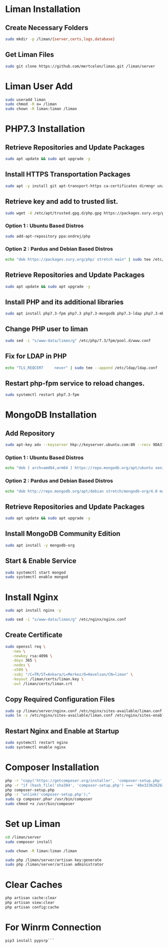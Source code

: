 # Liman Installation

## Create Necessary Folders
```bash
sudo mkdir -p /liman/{server,certs,logs,database}
```
## Get Liman Files
```bash
sudo git clone https://github.com/mertcelen/liman.git /liman/server
```
# Liman User Add
```bash
sudo useradd liman
sudo chmod -R o= /liman
sudo chown -R liman:liman /liman
```
# PHP7.3 Installation

## Retrieve Repositories and Update Packages
```bash
sudo apt update && sudo apt upgrade -y
```
## Install HTTPS Transportation Packages
```bash
sudo apt -y install git apt-transport-https ca-certificates dirmngr unzip
```
## Retrieve key and add to trusted list.
```bash
sudo wget -O /etc/apt/trusted.gpg.d/php.gpg https://packages.sury.org/php/apt.gpg
```
### Option 1 : Ubuntu Based Distros
```bash
sudo add-apt-repository ppa:ondrej/php
```
### Option 2 : Pardus and Debian Based Distros
```bash
echo "deb https://packages.sury.org/php/ stretch main" | sudo tee /etc/apt/sources.list.d/php.list
```

## Retrieve Repositories and Update Packages
```bash
sudo apt update && sudo apt upgrade -y
```
## Install PHP and its additional libraries
```bash
sudo apt install php7.3-fpm php7.3 php7.3-mongodb php7.3-ldap php7.3-mbstring php7.3-xml php7.3-zip php7.3-ssh2 -y
```
## Change PHP user to liman
```bash
sudo sed -i "s/www-data/liman/g" /etc/php/7.3/fpm/pool.d/www.conf
```
## Fix for LDAP in PHP
```bash
echo "TLS_REQCERT     never" | sudo tee --append /etc/ldap/ldap.conf
```
## Restart php-fpm service to reload changes.
```bash
sudo systemctl restart php7.3-fpm
```
# MongoDB Installation

## Add Repository
```bash
sudo apt-key adv --keyserver hkp://keyserver.ubuntu.com:80 --recv 9DA31620334BD75D9DCB49F368818C72E52529D4
```
### Option 1 : Ubuntu Based Distros
```bash
echo "deb [ arch=amd64,arm64 ] https://repo.mongodb.org/apt/ubuntu xenial/mongodb-org/4.0 multiverse" | sudo tee /etc/apt/sources.list.d/mongodb-org-4.0.list
```
### Option 2 : Pardus and Debian Based Distros
```bash
echo "deb http://repo.mongodb.org/apt/debian stretch/mongodb-org/4.0 main" | sudo tee /etc/apt/sources.list.d/mongodb.list
```
## Retrieve Repositories and Update Packages
```bash
sudo apt update && sudo apt upgrade -y
```
## Install MongoDB Community Edition
```bash
sudo apt install -y mongodb-org
```
## Start & Enable Service
```bash
sudo systemctl start mongod
sudo systemctl enable mongod
```
# Install Nginx
```bash
sudo apt install nginx -y

sudo sed -i "s/www-data/liman/g" /etc/nginx/nginx.conf
```
## Create Certificate
```bash
sudo openssl req \
   -new \
   -newkey rsa:4096 \
   -days 365 \
   -nodes \
   -x509 \
   -subj "/C=TR/ST=Ankara/L=Merkez/O=Havelsan/CN=liman" \
   -keyout /liman/certs/liman.key \
   -out /liman/certs/liman.crt
```
## Copy Required Configuration Files
```bash
sudo cp /liman/server/nginx.conf /etc/nginx/sites-available/liman.conf
sudo ln -s /etc/nginx/sites-available/liman.conf /etc/nginx/sites-enabled/liman.conf
```
## Restart Nginx and Enable at Startup
```bash
sudo systemctl restart nginx
sudo systemctl enable nginx
```
# Composer Installation
```bash
php -r "copy('https://getcomposer.org/installer', 'composer-setup.php');"
php -r "if (hash_file('sha384', 'composer-setup.php') === '48e3236262b34d30969dca3c37281b3b4bbe3221bda826ac6a9a62d6444cdb0dcd0615698a5cbe587c3f0fe57a54d8f5') { echo 'Installer verified'; } else { echo 'Installer corrupt'; unlink('composer-setup.php'); } echo PHP_EOL;"
php composer-setup.php
php -r "unlink('composer-setup.php');"
sudo cp composer.phar /usr/bin/composer
sudo chmod +x /usr/bin/composer
```
# Set up Liman
```bash
cd /liman/server
sudo composer install

sudo chown -R liman:liman /liman

sudo php /liman/server/artisan key:generate
sudo php /liman/server/artisan administrator
```

# Clear Caches
```bash
php artisan cache:clear
php artisan view:clear
php artisan config:cache
```

# For Winrm Connection
```sudo apt install python3-pip
pip3 install pypsrp```
